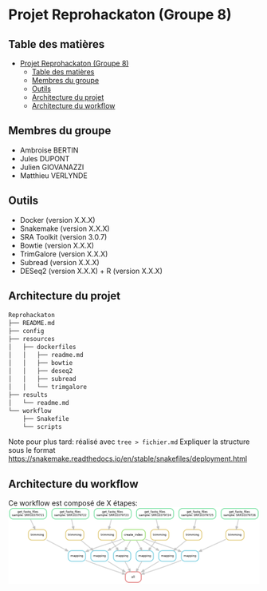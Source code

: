 # Projet Reprohackaton (Groupe 8)

## Table des matières

- [Projet Reprohackaton (Groupe 8)](#projet-reprohackaton-groupe-8)
  - [Table des matières](#table-des-matières)
  - [Membres du groupe](#membres-du-groupe)
  - [Outils](#outils)
  - [Architecture du projet](#architecture-du-projet)
  - [Architecture du workflow](#architecture-du-workflow)

## Membres du groupe

- Ambroise BERTIN
- Jules DUPONT
- Julien GIOVANAZZI
- Matthieu VERLYNDE

## Outils

- Docker (version X.X.X)
- Snakemake (version X.X.X)
- SRA Toolkit (version 3.0.7)
- Bowtie (version X.X.X)
- TrimGalore (version X.X.X)
- Subread (version X.X.X)
- DESeq2 (version X.X.X) + R (version X.X.X)

## Architecture du projet

```
Reprohackaton
├── README.md
├── config
├── resources
│   ├── dockerfiles
│   │   ├── readme.md
│   │   ├── bowtie
│   │   ├── deseq2
│   │   ├── subread
│   │   └── trimgalore
├── results
│   └── readme.md
└── workflow
    ├── Snakefile
    └── scripts
```
Note pour plus tard: réalisé avec `tree > fichier.md`
Expliquer la structure sous le format
https://snakemake.readthedocs.io/en/stable/snakefiles/deployment.html 

## Architecture du workflow

Ce workflow est composé de X étapes:
![Workflow](rulegraph.png)